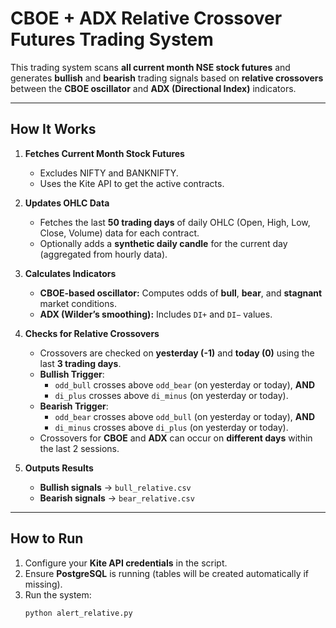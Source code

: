 # CBOE + ADX Relative Crossover Futures Trading System

This trading system scans **all current month NSE stock futures** and generates **bullish** and **bearish** trading signals based on **relative crossovers** between the **CBOE oscillator** and **ADX (Directional Index)** indicators.

---

## How It Works

1. **Fetches Current Month Stock Futures**  
   - Excludes NIFTY and BANKNIFTY.  
   - Uses the Kite API to get the active contracts.

2. **Updates OHLC Data**  
   - Fetches the last **50 trading days** of daily OHLC (Open, High, Low, Close, Volume) data for each contract.  
   - Optionally adds a **synthetic daily candle** for the current day (aggregated from hourly data).

3. **Calculates Indicators**  
   - **CBOE-based oscillator:** Computes odds of **bull**, **bear**, and **stagnant** market conditions.  
   - **ADX (Wilder’s smoothing):** Includes `DI+` and `DI−` values.

4. **Checks for Relative Crossovers**  
   - Crossovers are checked on **yesterday (-1)** and **today (0)** using the last **3 trading days**.  
   - **Bullish Trigger**:  
     - `odd_bull` crosses above `odd_bear` (on yesterday or today), **AND**  
     - `di_plus` crosses above `di_minus` (on yesterday or today).  
   - **Bearish Trigger**:  
     - `odd_bear` crosses above `odd_bull` (on yesterday or today), **AND**  
     - `di_minus` crosses above `di_plus` (on yesterday or today).  
   - Crossovers for **CBOE** and **ADX** can occur on **different days** within the last 2 sessions.

5. **Outputs Results**  
   - **Bullish signals** → `bull_relative.csv`  
   - **Bearish signals** → `bear_relative.csv`

---

## How to Run

1. Configure your **Kite API credentials** in the script.
2. Ensure **PostgreSQL** is running (tables will be created automatically if missing).
3. Run the system:
   ```bash
   python alert_relative.py
